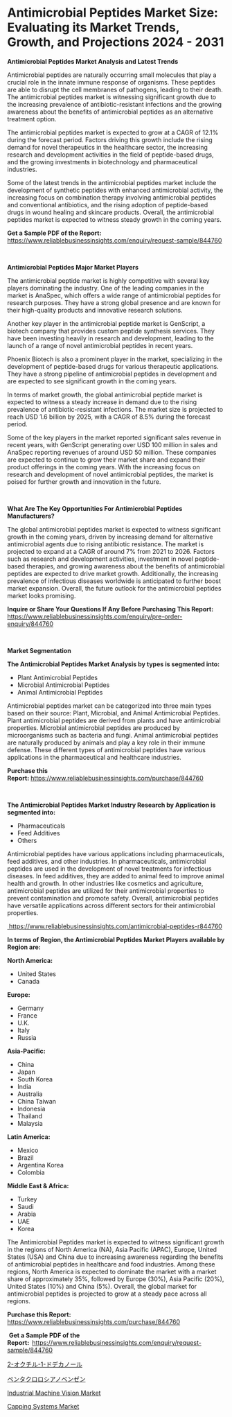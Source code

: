 <p><h1>Antimicrobial Peptides Market Size: Evaluating its Market Trends, Growth, and Projections 2024 - 2031</h1></p><p><strong>Antimicrobial Peptides Market Analysis and Latest Trends</strong></p>
<p><p>Antimicrobial peptides are naturally occurring small molecules that play a crucial role in the innate immune response of organisms. These peptides are able to disrupt the cell membranes of pathogens, leading to their death. The antimicrobial peptides market is witnessing significant growth due to the increasing prevalence of antibiotic-resistant infections and the growing awareness about the benefits of antimicrobial peptides as an alternative treatment option.</p><p>The antimicrobial peptides market is expected to grow at a CAGR of 12.1% during the forecast period. Factors driving this growth include the rising demand for novel therapeutics in the healthcare sector, the increasing research and development activities in the field of peptide-based drugs, and the growing investments in biotechnology and pharmaceutical industries.</p><p>Some of the latest trends in the antimicrobial peptides market include the development of synthetic peptides with enhanced antimicrobial activity, the increasing focus on combination therapy involving antimicrobial peptides and conventional antibiotics, and the rising adoption of peptide-based drugs in wound healing and skincare products. Overall, the antimicrobial peptides market is expected to witness steady growth in the coming years.</p></p>
<p><strong>Get a Sample PDF of the Report:&nbsp;</strong> <a href="https://www.reliablebusinessinsights.com/enquiry/request-sample/844760">https://www.reliablebusinessinsights.com/enquiry/request-sample/844760</a></p>
<p>&nbsp;</p>
<p><strong>Antimicrobial Peptides Major Market Players</strong></p>
<p><p>The antimicrobial peptide market is highly competitive with several key players dominating the industry. One of the leading companies in the market is AnaSpec, which offers a wide range of antimicrobial peptides for research purposes. They have a strong global presence and are known for their high-quality products and innovative research solutions.</p><p>Another key player in the antimicrobial peptide market is GenScript, a biotech company that provides custom peptide synthesis services. They have been investing heavily in research and development, leading to the launch of a range of novel antimicrobial peptides in recent years.</p><p>Phoenix Biotech is also a prominent player in the market, specializing in the development of peptide-based drugs for various therapeutic applications. They have a strong pipeline of antimicrobial peptides in development and are expected to see significant growth in the coming years.</p><p>In terms of market growth, the global antimicrobial peptide market is expected to witness a steady increase in demand due to the rising prevalence of antibiotic-resistant infections. The market size is projected to reach USD 1.6 billion by 2025, with a CAGR of 8.5% during the forecast period.</p><p>Some of the key players in the market reported significant sales revenue in recent years, with GenScript generating over USD 100 million in sales and AnaSpec reporting revenues of around USD 50 million. These companies are expected to continue to grow their market share and expand their product offerings in the coming years. With the increasing focus on research and development of novel antimicrobial peptides, the market is poised for further growth and innovation in the future.</p></p>
<p>&nbsp;</p>
<p><strong>What Are The Key Opportunities For Antimicrobial Peptides Manufacturers?</strong></p>
<p><p>The global antimicrobial peptides market is expected to witness significant growth in the coming years, driven by increasing demand for alternative antimicrobial agents due to rising antibiotic resistance. The market is projected to expand at a CAGR of around 7% from 2021 to 2026. Factors such as research and development activities, investment in novel peptide-based therapies, and growing awareness about the benefits of antimicrobial peptides are expected to drive market growth. Additionally, the increasing prevalence of infectious diseases worldwide is anticipated to further boost market expansion. Overall, the future outlook for the antimicrobial peptides market looks promising.</p></p>
<p><strong>Inquire or Share Your Questions If Any Before Purchasing This Report:</strong> <a href="https://www.reliablebusinessinsights.com/enquiry/pre-order-enquiry/844760">https://www.reliablebusinessinsights.com/enquiry/pre-order-enquiry/844760</a></p>
<p>&nbsp;</p>
<p><strong>Market Segmentation</strong></p>
<p><strong>The Antimicrobial Peptides Market Analysis by types is segmented into:</strong></p>
<p><ul><li>Plant Antimicrobial Peptides</li><li>Microbial Antimicrobial Peptides</li><li>Animal Antimicrobial Peptides</li></ul></p>
<p><p>Antimicrobial peptides market can be categorized into three main types based on their source: Plant, Microbial, and Animal Antimicrobial Peptides. Plant antimicrobial peptides are derived from plants and have antimicrobial properties. Microbial antimicrobial peptides are produced by microorganisms such as bacteria and fungi. Animal antimicrobial peptides are naturally produced by animals and play a key role in their immune defense. These different types of antimicrobial peptides have various applications in the pharmaceutical and healthcare industries.</p></p>
<p><strong>Purchase this Report:&nbsp;</strong><a href="https://www.reliablebusinessinsights.com/purchase/844760">https://www.reliablebusinessinsights.com/purchase/844760</a></p>
<p>&nbsp;</p>
<p><strong>The Antimicrobial Peptides Market Industry Research by Application is segmented into:</strong></p>
<p><ul><li>Pharmaceuticals</li><li>Feed Additives</li><li>Others</li></ul></p>
<p><p>Antimicrobial peptides have various applications including pharmaceuticals, feed additives, and other industries. In pharmaceuticals, antimicrobial peptides are used in the development of novel treatments for infectious diseases. In feed additives, they are added to animal feed to improve animal health and growth. In other industries like cosmetics and agriculture, antimicrobial peptides are utilized for their antimicrobial properties to prevent contamination and promote safety. Overall, antimicrobial peptides have versatile applications across different sectors for their antimicrobial properties.</p></p>
<p><a href="https://www.reliablebusinessinsights.com/antimicrobial-peptides-r844760">&nbsp;https://www.reliablebusinessinsights.com/antimicrobial-peptides-r844760</a></p>
<p><strong>In terms of Region, the Antimicrobial Peptides Market Players available by Region are:</strong></p>
<p>
    <p> <strong> North America: </strong>
        <ul>
            <li>United States</li>
            <li>Canada</li>
        </ul>
        </p> 
    <p> <strong> Europe: </strong>
        <ul>
            <li>Germany</li>
            <li>France</li>
            <li>U.K.</li>
            <li>Italy</li>
            <li>Russia</li>
        </ul>
        </p> 
    <p> <strong> Asia-Pacific: </strong>
        <ul>
            <li>China</li>
            <li>Japan</li>
            <li>South Korea</li>
            <li>India</li>
            <li>Australia</li>
            <li>China Taiwan</li>
            <li>Indonesia</li>
            <li>Thailand</li>
            <li>Malaysia</li>
        </ul>
        </p> 
    <p> <strong> Latin America: </strong>
        <ul>
            <li>Mexico</li>
            <li>Brazil</li>
            <li>Argentina Korea</li>
            <li>Colombia</li>
        </ul>
        </p> 
    <p> <strong> Middle East & Africa: </strong>
        <ul>
            <li>Turkey</li>
            <li>Saudi</li>
            <li>Arabia</li>
            <li>UAE</li>
            <li>Korea</li>
        </ul>
    </p>
    </p>
<p><p>The Antimicrobial Peptides market is expected to witness significant growth in the regions of North America (NA), Asia Pacific (APAC), Europe, United States (USA) and China due to increasing awareness regarding the benefits of antimicrobial peptides in healthcare and food industries. Among these regions, North America is expected to dominate the market with a market share of approximately 35%, followed by Europe (30%), Asia Pacific (20%), United States (10%) and China (5%). Overall, the global market for antimicrobial peptides is projected to grow at a steady pace across all regions.</p></p>
<p><strong>Purchase this Report: </strong><a href="https://www.reliablebusinessinsights.com/purchase/844760">https://www.reliablebusinessinsights.com/purchase/844760</a></p>
<p>&nbsp;<strong>Get a Sample PDF of the Report:&nbsp;&nbsp;</strong><a href="https://www.reliablebusinessinsights.com/enquiry/request-sample/844760">https://www.reliablebusinessinsights.com/enquiry/request-sample/844760</a></p>
<p><strong></strong></p>
<p><p><a href="https://github.com/KaydenJohns1964/Market-Research-Report-List-2/blob/main/3670936177795.md">2-オクチル-1-ドデカノール</a></p><p><a href="https://github.com/marbadji/Market-Research-Report-List-2/blob/main/6351342177794.md">ペンタクロロシアノベンゼン</a></p><p><a href="https://github.com/wrwgzwbr35/Market-Research-Report-List-1/blob/main/industrial-machine-vision-market.md">Industrial Machine Vision Market</a></p><p><a href="https://github.com/mdhefjumiah/Market-Research-Report-List-1/blob/main/capping-systems-market.md">Capping Systems Market</a></p></p>